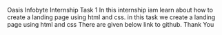 Oasis Infobyte Internship Task 1
In this internship iam learn about how to create a landing page using html and css.
in this task we create a landing page using html and css
There are given below link to github.
Thank You
